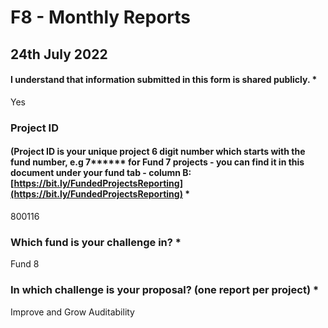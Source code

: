 # F8 - Monthly Reports

## 24th July 2022

#### I understand that information submitted in this form is shared publicly. \*

Yes

### Project ID

#### &#x20;(Project ID is your unique project 6 digit number  which starts with the fund number, e.g 7\*\*\*\*\*\* for Fund 7 projects - you can find it in this document under your fund tab - column B:  [https://bit.ly/FundedProjectsReporting](https://bit.ly/FundedProjectsReporting) \*

800116

### Which fund is your challenge in? \*

Fund 8

### In which challenge is your proposal? (one report per project) \*

Improve and Grow Auditability

